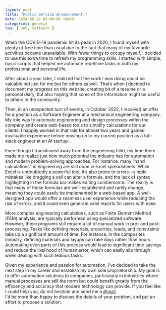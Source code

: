 ```yaml
---
layout: post
title: "Public Service Announcement."
date: 2024-09-24 00:00:00 +0000
categories: general
tag: [ web, software ]
---
```


When the COVID-19 pandemic hit its peak in 2020, I found myself with plenty of free time than usual due to the fact that
many of my favourite activities became unavailable.
With fewer things to occupy myself, I decided to use this extra time to refresh my programming skills.
I started with simple, basic scripts that helped me automate repetitive tasks in both my professional and personal life.

After about a year later, I realized that the work I was doing could be valuable not just for me but for others as well.
That’s when I decided to document my progress on this website, creating bit of a resume or a personal diary,
but also hoping that some of the information might be useful to others in the community.

Then, in an unexpected turn of events, in October 2022, I received an offer for a position as a Software Engineer at a
mechanical engineering company.
My role was to automate engineering and design processes within the company and create web-based tools to simplify
calculations for our clients.
I happily worked in that role for almost two years and gained invaluable experience before moving on to my current
position as a full-stack engineer at an AI startup.

Even though I transitioned away from the engineering field, my time there made me realize just how much potential the
industry has for automation and modern problem-solving approaches.
For instance, many “hand calculations” in engineering are still done in Excel spreadsheets. While Excel is undoubtedly a
powerful tool,
it’s also prone to errors—simple mistakes like dragging a cell can alter a formula, and the lack of syntax highlighting
in the formula bar makes editing cumbersome.
The reality is that many of these formulas are well-established and rarely change, meaning they could easily be
implemented in a web-based app.
A well-designed app would offer a seamless user experience while reducing the risk of errors, and it could even generate
valid reports for users with ease.

More complex engineering calculations, such as Finite Element Method (FEM) analysis, are typically performed using
specialized software.
However, these programs still require a lot of manual work in pre- and post-processing.
Tasks like defining materials, properties, loads, and constraints take up a significant amount of time.
For instance, in the composites industry, defining materials and layups can take days rather than hours.
Automating even parts of this process would lead to significant time savings and reduce the likelihood of human error,
which can easily slip through when dealing with such tedious tasks.

Given my experience and passion for automation, I’ve decided to take the next step in my career and establish my own
sole proprietorship.
My goal is to offer automation solutions to companies, particularly in industries where manual processes are still the
norm but could benefit greatly from the efficiency and accuracy that modern technology can provide.
If you feel like I could help you, do not hesitate and send me a <a href="mailto:przemek@furmanp.com">@mail</a>.<br>
I'd be more than happy to discuss the details of your problem, and put an effort to propose a solution.